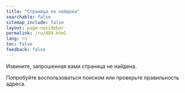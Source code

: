 ```yaml
---
title: "Страница не найдена"
searchable: false
sitemap_include: false
layout: page-nosidebar
permalink: /ru/404.html
lang: ru
toc: false
feedback: false
---
```


Извините, запрошенная вами страница не найдена.

Попробуйте воспользоваться поиском или проверьте правильность адреса.
